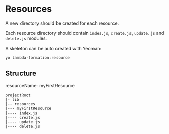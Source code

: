 # Resources

A new directory should be created for each resource.

Each resource directory should contain `indes.js`, `create.js`, `update.js` and `delete.js` modules.

A skeleton can be auto created with Yeoman:

    yo lambda-formation:resource

## Structure

  resourceName: myFirstResource

    projectRoot
    |- lib
    |-- resources
    |--- myFirstResource
    |---- index.js
    |---- create.js
    |---- update.js
    |---- delete.js


